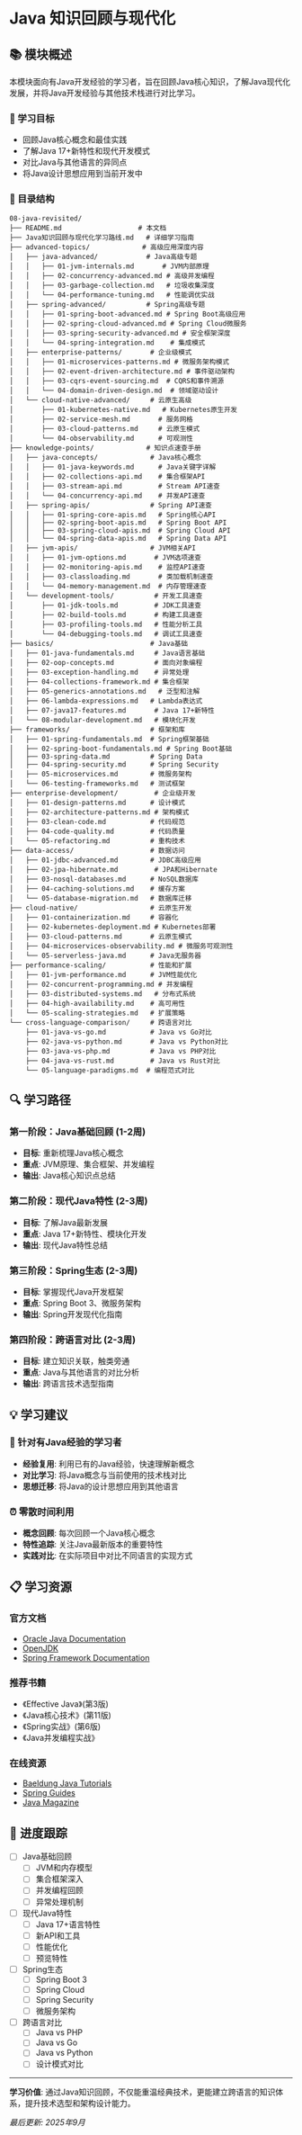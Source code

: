 # Java 知识回顾与现代化

## 📚 模块概述

本模块面向有Java开发经验的学习者，旨在回顾Java核心知识，了解Java现代化发展，并将Java开发经验与其他技术栈进行对比学习。

### 🎯 学习目标
- 回顾Java核心概念和最佳实践
- 了解Java 17+新特性和现代开发模式
- 对比Java与其他语言的异同点
- 将Java设计思想应用到当前开发中

### 📁 目录结构

```
08-java-revisited/
├── README.md                   # 本文档
├── Java知识回顾与现代化学习路线.md   # 详细学习指南
├── advanced-topics/             # 高级应用深度内容
│   ├── java-advanced/            # Java高级专题
│   │   ├── 01-jvm-internals.md       # JVM内部原理
│   │   ├── 02-concurrency-advanced.md # 高级并发编程
│   │   ├── 03-garbage-collection.md   # 垃圾收集深度
│   │   └── 04-performance-tuning.md   # 性能调优实战
│   ├── spring-advanced/          # Spring高级专题
│   │   ├── 01-spring-boot-advanced.md # Spring Boot高级应用
│   │   ├── 02-spring-cloud-advanced.md # Spring Cloud微服务
│   │   ├── 03-spring-security-advanced.md # 安全框架深度
│   │   └── 04-spring-integration.md    # 集成模式
│   ├── enterprise-patterns/       # 企业级模式
│   │   ├── 01-microservices-patterns.md # 微服务架构模式
│   │   ├── 02-event-driven-architecture.md # 事件驱动架构
│   │   ├── 03-cqrs-event-sourcing.md  # CQRS和事件溯源
│   │   └── 04-domain-driven-design.md  # 领域驱动设计
│   └── cloud-native-advanced/     # 云原生高级
│       ├── 01-kubernetes-native.md   # Kubernetes原生开发
│       ├── 02-service-mesh.md       # 服务网格
│       ├── 03-cloud-patterns.md     # 云原生模式
│       └── 04-observability.md      # 可观测性
├── knowledge-points/             # 知识点速查手册
│   ├── java-concepts/             # Java核心概念
│   │   ├── 01-java-keywords.md      # Java关键字详解
│   │   ├── 02-collections-api.md    # 集合框架API
│   │   ├── 03-stream-api.md         # Stream API速查
│   │   └── 04-concurrency-api.md    # 并发API速查
│   ├── spring-apis/               # Spring API速查
│   │   ├── 01-spring-core-apis.md   # Spring核心API
│   │   ├── 02-spring-boot-apis.md   # Spring Boot API
│   │   ├── 03-spring-cloud-apis.md  # Spring Cloud API
│   │   └── 04-spring-data-apis.md   # Spring Data API
│   ├── jvm-apis/                  # JVM相关API
│   │   ├── 01-jvm-options.md       # JVM选项速查
│   │   ├── 02-monitoring-apis.md    # 监控API速查
│   │   ├── 03-classloading.md       # 类加载机制速查
│   │   └── 04-memory-management.md  # 内存管理速查
│   └── development-tools/          # 开发工具速查
│       ├── 01-jdk-tools.md         # JDK工具速查
│       ├── 02-build-tools.md       # 构建工具速查
│       ├── 03-profiling-tools.md   # 性能分析工具
│       └── 04-debugging-tools.md   # 调试工具速查
├── basics/                        # Java基础
│   ├── 01-java-fundamentals.md     # Java语言基础
│   ├── 02-oop-concepts.md          # 面向对象编程
│   ├── 03-exception-handling.md    # 异常处理
│   ├── 04-collections-framework.md # 集合框架
│   ├── 05-generics-annotations.md   # 泛型和注解
│   ├── 06-lambda-expressions.md   # Lambda表达式
│   ├── 07-java17-features.md       # Java 17+新特性
│   └── 08-modular-development.md   # 模块化开发
├── frameworks/                    # 框架和库
│   ├── 01-spring-fundamentals.md  # Spring框架基础
│   ├── 02-spring-boot-fundamentals.md # Spring Boot基础
│   ├── 03-spring-data.md          # Spring Data
│   ├── 04-spring-security.md      # Spring Security
│   ├── 05-microservices.md        # 微服务架构
│   └── 06-testing-frameworks.md   # 测试框架
├── enterprise-development/         # 企业级开发
│   ├── 01-design-patterns.md      # 设计模式
│   ├── 02-architecture-patterns.md # 架构模式
│   ├── 03-clean-code.md           # 代码规范
│   ├── 04-code-quality.md         # 代码质量
│   └── 05-refactoring.md          # 重构技术
├── data-access/                   # 数据访问
│   ├── 01-jdbc-advanced.md        # JDBC高级应用
│   ├── 02-jpa-hibernate.md         # JPA和Hibernate
│   ├── 03-nosql-databases.md      # NoSQL数据库
│   ├── 04-caching-solutions.md    # 缓存方案
│   └── 05-database-migration.md   # 数据库迁移
├── cloud-native/                  # 云原生开发
│   ├── 01-containerization.md     # 容器化
│   ├── 02-kubernetes-deployment.md # Kubernetes部署
│   ├── 03-cloud-patterns.md       # 云原生模式
│   ├── 04-microservices-observability.md # 微服务可观测性
│   └── 05-serverless-java.md      # Java无服务器
├── performance-scaling/           # 性能和扩展
│   ├── 01-jvm-performance.md      # JVM性能优化
│   ├── 02-concurrent-programming.md # 并发编程
│   ├── 03-distributed-systems.md   # 分布式系统
│   ├── 04-high-availability.md    # 高可用性
│   └── 05-scaling-strategies.md   # 扩展策略
└── cross-language-comparison/     # 跨语言对比
    ├── 01-java-vs-go.md           # Java vs Go对比
    ├── 02-java-vs-python.md       # Java vs Python对比
    ├── 03-java-vs-php.md          # Java vs PHP对比
    ├── 04-java-vs-rust.md         # Java vs Rust对比
    └── 05-language-paradigms.md  # 编程范式对比
```

## 🔍 学习路径

### 第一阶段：Java基础回顾 (1-2周)
- **目标**: 重新梳理Java核心概念
- **重点**: JVM原理、集合框架、并发编程
- **输出**: Java核心知识点总结

### 第二阶段：现代Java特性 (2-3周)
- **目标**: 了解Java最新发展
- **重点**: Java 17+新特性、模块化开发
- **输出**: 现代Java特性总结

### 第三阶段：Spring生态 (2-3周)
- **目标**: 掌握现代Java开发框架
- **重点**: Spring Boot 3、微服务架构
- **输出**: Spring开发现代化指南

### 第四阶段：跨语言对比 (2-3周)
- **目标**: 建立知识关联，触类旁通
- **重点**: Java与其他语言的对比分析
- **输出**: 跨语言技术选型指南

## 💡 学习建议

### 🎯 针对有Java经验的学习者
- **经验复用**: 利用已有的Java经验，快速理解新概念
- **对比学习**: 将Java概念与当前使用的技术栈对比
- **思想迁移**: 将Java的设计思想应用到其他语言

### ⏰ 零散时间利用
- **概念回顾**: 每次回顾一个Java核心概念
- **特性追踪**: 关注Java最新版本的重要特性
- **实践对比**: 在实际项目中对比不同语言的实现方式

## 📋 学习资源

### 官方文档
- [Oracle Java Documentation](https://docs.oracle.com/en/java/)
- [OpenJDK](https://openjdk.org/)
- [Spring Framework Documentation](https://spring.io/projects/spring-framework)

### 推荐书籍
- 《Effective Java》(第3版)
- 《Java核心技术》(第11版)
- 《Spring实战》(第6版)
- 《Java并发编程实战》

### 在线资源
- [Baeldung Java Tutorials](https://www.baeldung.com/java)
- [Spring Guides](https://spring.io/guides)
- [Java Magazine](https://oracle.com/java/magazine/)

## 🔄 进度跟踪

- [ ] Java基础回顾
  - [ ] JVM和内存模型
  - [ ] 集合框架深入
  - [ ] 并发编程回顾
  - [ ] 异常处理机制
- [ ] 现代Java特性
  - [ ] Java 17+语言特性
  - [ ] 新API和工具
  - [ ] 性能优化
  - [ ] 预览特性
- [ ] Spring生态
  - [ ] Spring Boot 3
  - [ ] Spring Cloud
  - [ ] Spring Security
  - [ ] 微服务架构
- [ ] 跨语言对比
  - [ ] Java vs PHP
  - [ ] Java vs Go
  - [ ] Java vs Python
  - [ ] 设计模式对比

---

**学习价值**: 通过Java知识回顾，不仅能重温经典技术，更能建立跨语言的知识体系，提升技术选型和架构设计能力。

*最后更新: 2025年9月*
